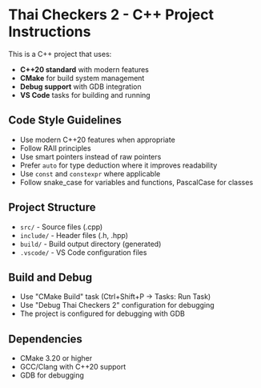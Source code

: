 <!-- Use this file to provide workspace-specific custom instructions to Copilot. For more details, visit https://code.visualstudio.com/docs/copilot/copilot-customization#_use-a-githubcopilotinstructionsmd-file -->

# Thai Checkers 2 - C++ Project Instructions

This is a C++ project that uses:
- **C++20 standard** with modern features
- **CMake** for build system management
- **Debug support** with GDB integration
- **VS Code** tasks for building and running

## Code Style Guidelines
- Use modern C++20 features when appropriate
- Follow RAII principles
- Use smart pointers instead of raw pointers
- Prefer `auto` for type deduction where it improves readability
- Use `const` and `constexpr` where applicable
- Follow snake_case for variables and functions, PascalCase for classes

## Project Structure
- `src/` - Source files (.cpp)
- `include/` - Header files (.h, .hpp)
- `build/` - Build output directory (generated)
- `.vscode/` - VS Code configuration files

## Build and Debug
- Use "CMake Build" task (Ctrl+Shift+P -> Tasks: Run Task)
- Use "Debug Thai Checkers 2" configuration for debugging
- The project is configured for debugging with GDB

## Dependencies
- CMake 3.20 or higher
- GCC/Clang with C++20 support
- GDB for debugging
